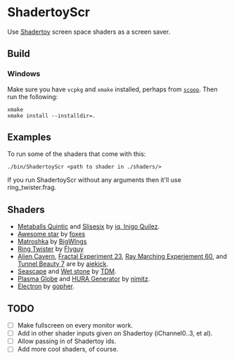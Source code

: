 # ShadertoyScr
Use [Shadertoy](https://www.shadertoy.com/) screen space shaders as a screen saver.

## Build
### Windows
Make sure you have `vcpkg` and `xmake` installed, perhaps from [`scoop`](https://scoop.sh/). Then run the following:
```
xmake
xmake install --installdir=.
```

## Examples
To run some of the shaders that come with this:
```
./bin/ShadertoyScr <path to shader in ./shaders/>
```
If you run ShadertoyScr without any arguments then it'll use ring_twister.frag.

## Shaders
- [Metaballs Quintic](https://www.shadertoy.com/view/ld2GRz) and [Slisesix](https://www.shadertoy.com/view/NtlSDs) by [iq, Inigo Quilez](http://www.iquilezles.org).
- [Awesome star](https://www.shadertoy.com/view/4lfSzS) by [foxes](www.panteleymonov.ru)
- [Matroshka](https://www.shadertoy.com/view/XlcSzM) by [BigWIngs](https://www.shadertoy.com/user/BigWIngs)
- [Ring Twister](https://www.shadertoy.com/view/Xt23z3) by [Flyguy](https://www.shadertoy.com/user/Flyguy)
- [Alien Cavern](https://www.shadertoy.com/view/XljGR3), [Fractal Experiment 23](https://www.shadertoy.com/view/MlcXRl), [Ray Marching Experiement 60](https://www.shadertoy.com/view/lttXDn), and [Tunnel Beauty 7](https://www.shadertoy.com/view/XltSDn) are by [aiekick](https://www.shadertoy.com/user/aiekick).
- [Seascape](https://www.shadertoy.com/view/Ms2SD1) and [Wet stone](https://www.shadertoy.com/view/ldSSzV) by [TDM](https://www.shadertoy.com/user/TDM).
- [Plasma Globe](https://www.shadertoy.com/view/XsjXRm) and [HURA Generator](https://www.shadertoy.com/view/MtlXD8) by [nimitz](https://www.shadertoy.com/user/nimitz).
- [Electron](https://www.shadertoy.com/view/MslGRn) by [gopher](https://www.shadertoy.com/user/gopher).

## TODO
- [ ] Make fullscreen on every monitor work.
- [ ] Add in other shader inputs given on Shadertoy (iChannel0..3, et al).
- [ ] Allow passing in of Shadertoy ids.
- [ ] Add more cool shaders, of course.
